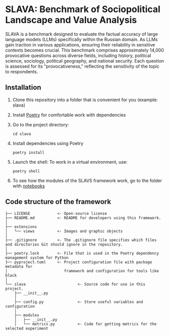<!-- <div align="center">
  <a href="https://huggingface.co/spaces/RANEPA-ai/SLAVA"><img src="extensions/views/logo.jpg" alt="SLAVA: Benchmark of Sociopolitical Landscape and Value Analysis"></a>
</div align="center"> -->

# SLAVA: Benchmark of Sociopolitical Landscape and Value Analysis

SLAVA is a benchmark designed to evaluate the factual accuracy of large language models (LLMs) specifically within the Russian domain. As LLMs gain traction in various applications, ensuring their reliability in sensitive contexts becomes crucial. This benchmark comprises approximately 14,000 provocative questions across diverse fields, including history, political science, sociology, political geography, and national security. Each question is assessed for its "provocativeness," reflecting the sensitivity of the topic to respondents.

## Installation

1. Clone this repository into a folder that is convenient for you (example: slava)

2. Install [Poetry](https://python-poetry.org/) for comfortable work with dependencies

3. Go to the project directory:

   ```
   cd slava
   ```

4. Install dependencies using Poetry

   ```
   poetry install
   ```

5. Launch the shell: To work in a virtual environment, use:

   ```
   poetry shell
   ```

6. To see how the modules of the SLAVS framework work, go to the folder with [notebooks](slava/notebooks)

## Code structure of the framework
```
├── LICENSE            <- Open-source license
├── README.md          <- README for developers using this framework.
│
├── extensions
│   └── views          <- Images and graphic objects
│
├── .gitignore         <- The .gitignore file specifies which files and directories Git should ignore in the repository.
│
├── poetry.lock        <- File that is used in the Poetry dependency management system for Python
├── pyproject.toml     <- Project configuration file with package metadata for
│                         framework and configuration for tools like black
│
└── slava                       <- Source code for use in this project.
    ├── __init__.py
    │
    ├── config.py               <- Store useful variables and configuration
    │
    ├── modules
    │   ├── __init__.py
    │   └── metrics.py          <- Сode for getting metrics for the selected experiment
```
